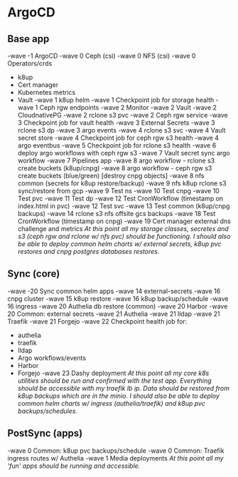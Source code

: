# ArgoCD

## Base app
-wave -1 ArgoCD
-wave 0 Ceph (csi)
-wave 0 NFS (csi)
-wave 0 Operators/crds
  - k8up
  - Cert manager
  - Kubernetes metrics
  - Vault
-wave 1 k8up helm
-wave 1 Checkpoint job for storage health
-wave 1 Ceph rgw endpoints
-wave 2 Monitor
-wave 2 Vault
-wave 2 CloudnativePG
-wave 2 rclone s3 pvc
-wave 2 Ceph rgw service
-wave 3 Checkpoint job for vault health
-wave 3 External Secrets
-wave 3 rclone s3 dp
-wave 3 argo events
-wave 4 rclone s3 svc
-wave 4 Vault secret store
-wave 4 Checkpoint job for ceph rgw s3 health
-wave 4 argo eventbus
-wave 5 Checkpoint job for rclone s3 health
-wave 6 deploy argo workflows with ceph rgw s3
-wave 7 Vault secret sync argo workflow
-wave 7 Pipelines app
-wave 8 argo workflow - rclone s3 create buckets (k8up/cnpg)
-wave 8 argo workflow - ceph rgw s3 create buckets (blue/green) [destroy cnpg objects]
-wave 8 nfs common (secrets for k8up restore/backup)
-wave 9 nfs k8up rclone s3 sync/restore from gcp
-wave 9 Test ns
-wave 10 Test cnpg
-wave 10 Test pvc
-wave 11 Test dp
-wave 12 Test CronWorkflow (timestamp on index.html in pvc)
-wave 12 Test svc
-wave 13 Test common (k8up/cnpg backups)
-wave 14 rclone s3 nfs offsite gcs backups
-wave 18 Test CronWorkflow (timestamp on cnpg)
-wave 19 Cert manager external dns challenge and metrics
*At this point all my storage classes, secretes and s3 (ceph rgw and rclone w/ nfs pvc) should be functioning. I should also be able to deploy common helm charts w/ external secrets, k8up pvc restores and cnpg postgres databases restores.*

## Sync (core)
-wave -20 Sync common helm apps
  -wave 14 external-secrets
  -wave 16 cnpg cluster
  -wave 15 k8up restore
  -wave 16 k8up backup/schedule
  -wave 16 ingress
-wave 20 Authelia db restore (common)
-wave 20 Harbor
-wave 20 Common: external secrets
-wave 21 Authelia
-wave 21 lldap
-wave 21 Traefik
-wave 21 Forgejo
-wave 22 Checkpoint health job for:
  - authelia
  - traefik
  - lldap
  - Argo workflows/events
  - Harbor
  - Forgejo
-wave 23 Dashy deployment
*At this point all my core k8s utilities should be run and confirmed with the test app. Everything should be accessible with my traefik lb ip. Data should be restored from k8up backups which are in the minio. I should also be able to deploy common helm charts w/ ingress (authelia/traefik) and k8up pvc backups/schedules.*

## PostSync (apps)
-wave 0 Common: k8up pvc backups/schedule
-wave 0 Common: Traefik ingress routes w/ Authelia
-wave 1 Media deployments
*At this point all my 'fun' apps should be running and accessible.*
